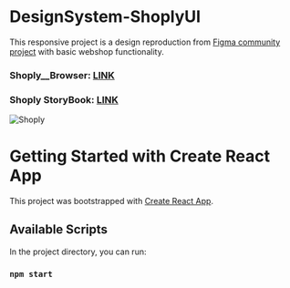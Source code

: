 # DesignSystem-ShoplyUI

This responsive project is a design reproduction from [Figma community project](https://www.figma.com/community/file/1122583980813887289) with basic webshop functionality.

### Shoply__Browser: [LINK](https://ShoplyUI.surge.sh)
### Shoply StoryBook: [LINK](https://6301dbbdf367b3ef8fef0a0d-pjeqmkeqgf.chromatic.com/?path=/story/components-atoms-adminburgernav--template)

![Shoply](https://user-images.githubusercontent.com/98387598/180777450-78a28ce3-5261-4d55-8954-2327a294b760.JPG)

# Getting Started with Create React App

This project was bootstrapped with [Create React App](https://github.com/facebook/create-react-app).

## Available Scripts

In the project directory, you can run:

### `npm start`

